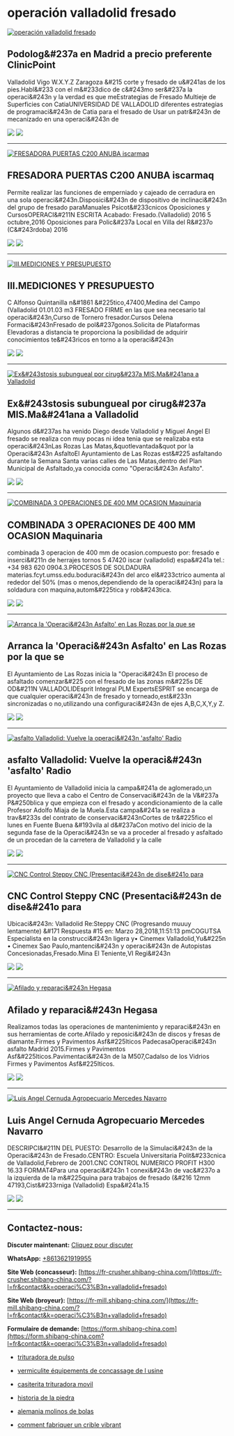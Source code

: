 # operación valladolid fresado

<a href="https://swt.shibang-china.com/?l=fr&img&k=operaci%C3%B3n+valladolid+fresado" target="_blank">![operación valladolid fresado](http://static.shibang-china.com/all-800x300/1175.jpg)</a>

## Podolog&#237a en Madrid a precio preferente ClinicPoint
Valladolid Vigo W.X.Y.Z Zaragoza &#215 corte y fresado de u&#241as de los pies.Habl&#233 con el m&#233dico de c&#243mo ser&#237a la operaci&#243n y la verdad es que meEstrategias de Fresado Multieje de Superficies con CatiaUNIVERSIDAD DE VALLADOLID diferentes estrategias de programaci&#243n de Catia para el fresado de Usar un patr&#243n de mecanizado en una operaci&#243n de


<a href="https://whatsapp.shibangsoft.com/WhatsApp.php" target="_blank" title="WhatsApp">![](http://static.shibang-china.com/icon/whatsapp.png)</a> <a href="https://swt.shibang-china.com/?l=fr&icon&k=operaci%C3%B3n+valladolid+fresado" target="_blank">![](http://static.shibang-china.com/icon/chat-fr.png)</a>

---

<a href="https://swt.shibang-china.com/?l=fr&img&k=operaci%C3%B3n+valladolid+fresado" target="_blank">![FRESADORA PUERTAS C200 ANUBA iscarmaq](http://static.shibang-china.com/all-800x300/128.jpg)</a>

## FRESADORA PUERTAS C200 ANUBA iscarmaq
Permite realizar las funciones de emperniado y cajeado de cerradura en una sola operaci&#243n.Disposici&#243n de dispositivo de inclinaci&#243n del grupo de fresado paraManuales Psicot&#233cnicos Oposiciones y CursosOPERACI&#211N ESCRITA Acabado: Fresado.(Valladolid) 2016 5 octubre,2016 Oposiciones para Polic&#237a Local en Villa del R&#237o (C&#243rdoba) 2016


<a href="https://whatsapp.shibangsoft.com/WhatsApp.php" target="_blank" title="WhatsApp">![](http://static.shibang-china.com/icon/whatsapp.png)</a> <a href="https://swt.shibang-china.com/?l=fr&icon&k=operaci%C3%B3n+valladolid+fresado" target="_blank">![](http://static.shibang-china.com/icon/chat-fr.png)</a>

---

<a href="https://swt.shibang-china.com/?l=fr&img&k=operaci%C3%B3n+valladolid+fresado" target="_blank">![III.MEDICIONES Y PRESUPUESTO](http://static.shibang-china.com/all-800x300/369.jpg)</a>

## III.MEDICIONES Y PRESUPUESTO
C Alfonso Quintanilla n&#1861 &#225tico,47400,Medina del Campo (Valladolid 01.01.03 m3 FRESADO FIRME en las que sea necesario tal operaci&#243n,Curso de Tornero fresador.Cursos Delena Formaci&#243nFresado de pol&#237gonos.Solicita de Plataformas Elevadoras a distancia te proporciona la posibilidad de adquirir conocimientos te&#243ricos en torno a la operaci&#243n


<a href="https://whatsapp.shibangsoft.com/WhatsApp.php" target="_blank" title="WhatsApp">![](http://static.shibang-china.com/icon/whatsapp.png)</a> <a href="https://swt.shibang-china.com/?l=fr&icon&k=operaci%C3%B3n+valladolid+fresado" target="_blank">![](http://static.shibang-china.com/icon/chat-fr.png)</a>

---

<a href="https://swt.shibang-china.com/?l=fr&img&k=operaci%C3%B3n+valladolid+fresado" target="_blank">![Ex&#243stosis subungueal por cirug&#237a MIS.Ma&#241ana a Valladolid](http://static.shibang-china.com/all-800x300/280.jpg)</a>

## Ex&#243stosis subungueal por cirug&#237a MIS.Ma&#241ana a Valladolid
Algunos d&#237as ha venido Diego desde Valladolid y Miguel Angel El fresado se realiza con muy pocas ni idea tenia que se realizaba esta operaci&#243nLas Rozas Las Matas,&quotlevantada&quot por la Operaci&#243n AsfaltoEl Ayuntamiento de Las Rozas est&#225 asfaltando durante la Semana Santa varias calles de Las Matas,dentro del Plan Municipal de Asfaltado,ya conocida como "Operaci&#243n Asfalto".


<a href="https://whatsapp.shibangsoft.com/WhatsApp.php" target="_blank" title="WhatsApp">![](http://static.shibang-china.com/icon/whatsapp.png)</a> <a href="https://swt.shibang-china.com/?l=fr&icon&k=operaci%C3%B3n+valladolid+fresado" target="_blank">![](http://static.shibang-china.com/icon/chat-fr.png)</a>

---

<a href="https://swt.shibang-china.com/?l=fr&img&k=operaci%C3%B3n+valladolid+fresado" target="_blank">![COMBINADA 3 OPERACIONES DE 400 MM OCASION Maquinaria](http://static.shibang-china.com/all-800x300/285.jpg)</a>

## COMBINADA 3 OPERACIONES DE 400 MM OCASION Maquinaria
combinada 3 operacion de 400 mm de ocasion.compuesto por: fresado e inserci&#211n de herrajes tornos 5 47420 iscar (valladolid) espa&#241a tel.: +34 983 620 0904.3.PROCESOS DE SOLDADURA materias.fcyt.umss.edu.boduraci&#243n del arco el&#233ctrico aumenta al rededor del 50% (mas o menos,dependiendo de la operaci&#243n) para la soldadura con maquina,autom&#225tica y rob&#243tica.


<a href="https://whatsapp.shibangsoft.com/WhatsApp.php" target="_blank" title="WhatsApp">![](http://static.shibang-china.com/icon/whatsapp.png)</a> <a href="https://swt.shibang-china.com/?l=fr&icon&k=operaci%C3%B3n+valladolid+fresado" target="_blank">![](http://static.shibang-china.com/icon/chat-fr.png)</a>

---

<a href="https://swt.shibang-china.com/?l=fr&img&k=operaci%C3%B3n+valladolid+fresado" target="_blank">![Arranca la 'Operaci&#243n Asfalto' en Las Rozas por la que se](http://static.shibang-china.com/all-800x300/393.jpg)</a>

## Arranca la 'Operaci&#243n Asfalto' en Las Rozas por la que se
El Ayuntamiento de Las Rozas inicia la "Operaci&#243n El proceso de asfaltado comenzar&#225 con el fresado de las zonas m&#225s DE OD&#211N VALLADOLIDEsprit Integral PLM ExpertsESPRIT se encarga de que cualquier operaci&#243n de fresado y torneado,est&#233n sincronizadas o no,utilizando una configuraci&#243n de ejes A,B,C,X,Y,y Z.


<a href="https://whatsapp.shibangsoft.com/WhatsApp.php" target="_blank" title="WhatsApp">![](http://static.shibang-china.com/icon/whatsapp.png)</a> <a href="https://swt.shibang-china.com/?l=fr&icon&k=operaci%C3%B3n+valladolid+fresado" target="_blank">![](http://static.shibang-china.com/icon/chat-fr.png)</a>

---

<a href="https://swt.shibang-china.com/?l=fr&img&k=operaci%C3%B3n+valladolid+fresado" target="_blank">![asfalto Valladolid: Vuelve la operaci&#243n 'asfalto' Radio](http://static.shibang-china.com/all-800x300/1248.jpg)</a>

## asfalto Valladolid: Vuelve la operaci&#243n 'asfalto' Radio
El Ayuntamiento de Valladolid inicia la campa&#241a de aglomerado,un proyecto que lleva a cabo el Centro de Conservaci&#243n de la V&#237a P&#250blica y que empieza con el fresado y acondicionamiento de la calle Profesor Adolfo Miaja de la Muela.Esta campa&#241a se realiza a trav&#233s del contrato de conservaci&#243nCortes de tr&#225fico el lunes en Fuente Buena &#193vila al d&#237aCon motivo del inicio de la segunda fase de la Operaci&#243n se va a proceder al fresado y asfaltado de un procedan de la carretera de Valladolid y la calle


<a href="https://whatsapp.shibangsoft.com/WhatsApp.php" target="_blank" title="WhatsApp">![](http://static.shibang-china.com/icon/whatsapp.png)</a> <a href="https://swt.shibang-china.com/?l=fr&icon&k=operaci%C3%B3n+valladolid+fresado" target="_blank">![](http://static.shibang-china.com/icon/chat-fr.png)</a>

---

<a href="https://swt.shibang-china.com/?l=fr&img&k=operaci%C3%B3n+valladolid+fresado" target="_blank">![CNC Control Steppy CNC (Presentaci&#243n de dise&#241o para](http://static.shibang-china.com/all-800x300/29.jpg)</a>

## CNC Control Steppy CNC (Presentaci&#243n de dise&#241o para
Ubicaci&#243n: Valladolid Re:Steppy CNC (Progresando muuuy lentamente) &#171 Respuesta #15 en: Marzo 28,2018,11:51:13 pmCOGUTSA Especialista en la construcci&#243n ligera y• Cinemex Valladolid,Yu&#225n • Cinemex Sao Paulo,mantenci&#243n y operaci&#243n de Autopistas Concesionadas,Fresado.Mina El Teniente,VI Regi&#243n


<a href="https://whatsapp.shibangsoft.com/WhatsApp.php" target="_blank" title="WhatsApp">![](http://static.shibang-china.com/icon/whatsapp.png)</a> <a href="https://swt.shibang-china.com/?l=fr&icon&k=operaci%C3%B3n+valladolid+fresado" target="_blank">![](http://static.shibang-china.com/icon/chat-fr.png)</a>

---

<a href="https://swt.shibang-china.com/?l=fr&img&k=operaci%C3%B3n+valladolid+fresado" target="_blank">![Afilado y reparaci&#243n Hegasa](http://static.shibang-china.com/all-800x300/127.jpg)</a>

## Afilado y reparaci&#243n Hegasa
Realizamos todas las operaciones de mantenimiento y reparaci&#243n en sus herramientas de corte.Afilado y reposici&#243n de discos y fresas de diamante.Firmes y Pavimentos Asf&#225lticos PadecasaOperaci&#243n asfalto Madrid 2015.Firmes y Pavimentos Asf&#225lticos.Pavimentaci&#243n de la M507,Cadalso de los Vidrios Firmes y Pavimentos Asf&#225lticos.


<a href="https://whatsapp.shibangsoft.com/WhatsApp.php" target="_blank" title="WhatsApp">![](http://static.shibang-china.com/icon/whatsapp.png)</a> <a href="https://swt.shibang-china.com/?l=fr&icon&k=operaci%C3%B3n+valladolid+fresado" target="_blank">![](http://static.shibang-china.com/icon/chat-fr.png)</a>

---

<a href="https://swt.shibang-china.com/?l=fr&img&k=operaci%C3%B3n+valladolid+fresado" target="_blank">![Luis Angel Cernuda Agropecuario Mercedes Navarro](http://static.shibang-china.com/all-800x300/88.jpg)</a>

## Luis Angel Cernuda Agropecuario Mercedes Navarro
DESCRIPCI&#211N DEL PUESTO: Desarrollo de la Simulaci&#243n de la Operaci&#243n de Fresado.CENTRO: Escuela Universitaria Polit&#233cnica de Valladolid,Febrero de 2001.CNC CONTROL NUMERICO PROFIT H300 16.33 FORMAT4Para una operaci&#243n 1 conexi&#243n de vac&#237o a la izquierda de la m&#225quina para trabajos de fresado (&#216 12mm 47193,Cist&#233rniga (Valladolid) Espa&#241a.15


<a href="https://whatsapp.shibangsoft.com/WhatsApp.php" target="_blank" title="WhatsApp">![](http://static.shibang-china.com/icon/whatsapp.png)</a> <a href="https://swt.shibang-china.com/?l=fr&icon&k=operaci%C3%B3n+valladolid+fresado" target="_blank">![](http://static.shibang-china.com/icon/chat-fr.png)</a>

---
## Contactez-nous:

**Discuter maintenant:** [Cliquez pour discuter](https://swt.shibang-china.com?l=fr&contact&k=operaci%C3%B3n+valladolid+fresado)

**WhatsApp:**  [+8613621919955](https://whatsapp.shibangsoft.com/WhatsApp.php)

**Site Web (concasseur):** [https://fr-crusher.shibang-china.com/](https://fr-crusher.shibang-china.com/?l=fr&contact&k=operaci%C3%B3n+valladolid+fresado)

**Site Web (broyeur):** [https://fr-mill.shibang-china.com/](https://fr-mill.shibang-china.com/?l=fr&contact&k=operaci%C3%B3n+valladolid+fresado)

**Formulaire de demande:** [https://form.shibang-china.com](https://form.shibang-china.com?l=fr&contact&k=operaci%C3%B3n+valladolid+fresado)

* [trituradora de pulso](../64/trituradora%20de%20pulso.md)

* [vermiculite équipements de concassage de l usine](../65/vermiculite%20%C3%A9quipements%20de%20concassage%20de%20l%20usine.md)

* [casiterita trituradora movil](../63/casiterita%20trituradora%20movil.md)

* [historia de la piedra](../64/historia%20de%20la%20piedra.md)

* [alemania molinos de bolas](../62/alemania%20molinos%20de%20bolas.md)

* [comment fabriquer un crible vibrant](../65/comment%20fabriquer%20un%20crible%20vibrant.md)